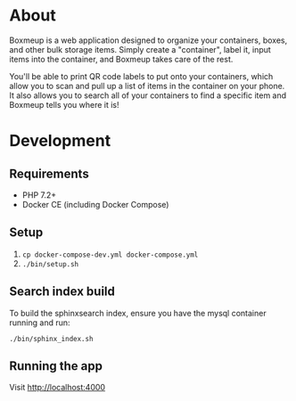 # About
Boxmeup is a web application designed to organize your containers, boxes, and
other bulk storage items.  Simply create a "container", label it, input items into
the container, and Boxmeup takes care of the rest.

You'll be able to print QR code labels to put onto your containers, which allow
you to scan and pull up a list of items in the container on your phone.  It also
allows you to search all of your containers to find a specific item and Boxmeup
tells you where it is!

# Development

## Requirements

* PHP 7.2+
* Docker CE (including Docker Compose)

## Setup

1. `cp docker-compose-dev.yml docker-compose.yml`
1. `./bin/setup.sh`

## Search index build

To build the sphinxsearch index, ensure you have the mysql container running and run:

```
./bin/sphinx_index.sh
```

## Running the app

Visit [http://localhost:4000](http:localhost:4000)
